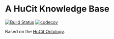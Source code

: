 # A HuCit Knowledge Base

[![Build Status][travis-image]][travis-url]
[![codecov](https://codecov.io/gh/mromanello/hucit_kb/branch/master/graph/badge.svg)](https://codecov.io/gh/mromanello/hucit_kb)


Based on the [HuCit Ontology](http://www.essepuntato.it/lode/owlapi/http://purl.org/net/hucit).

[travis-url]: https://travis-ci.org/mromanello/hucit_kb
[travis-image]: http://img.shields.io/travis/mromanello/hucit_kb.svg
